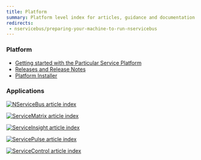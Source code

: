 ```yaml
---
title: Platform
summary: Platform level index for articles, guidance and documentation
redirects:
 - nservicebus/preparing-your-machine-to-run-nservicebus
---
```


### Platform

- [Getting started with the Particular Service Platform](getting-started-with-particular-service-platform.md)
- [Releases and Release Notes](release-notes.md)
- [Platform Installer](installer)

### Applications


[![NServiceBus article index](/menu/nservicebus-logo.png)](/nservicebus)

[![ServiceMatrix article index](/menu/servicematrix-logo.png)](/servicematrix)

[![ServiceInsight article index](/menu/serviceinsight-logo.png)](/serviceinsight)

[![ServicePulse article index](/menu/servicepulse-logo.png)](/servicepulse)

[![ServiceControl article index](/menu/servicecontrol-logo.png)](/servicecontrol)